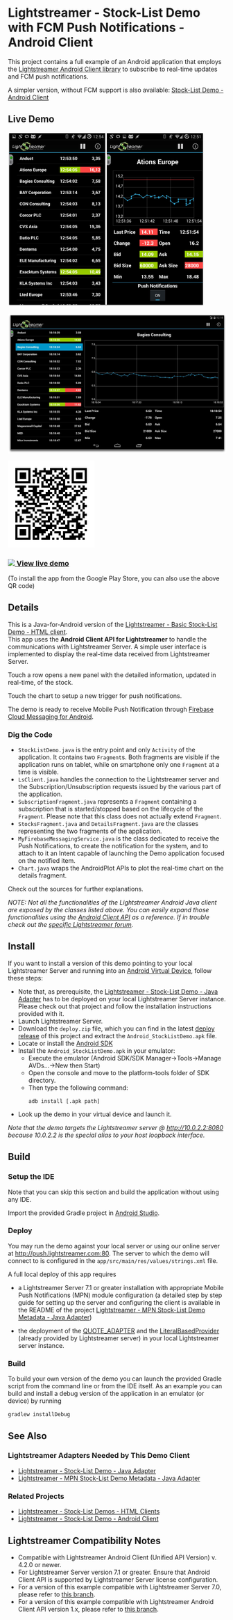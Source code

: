 # Lightstreamer - Stock-List Demo with FCM Push Notifications - Android Client


This project contains a full example of an Android application that employs the [Lightstreamer Android Client library](https://lightstreamer.com/api/ls-android-client/latest/)
to subscribe to real-time updates and FCM push notifications.

A simpler version, without FCM support is also available: [Stock-List Demo - Android Client](https://github.com/Lightstreamer/Lightstreamer-example-AdvStockList-client-android)


## Live Demo

[![screenshot](screen_android_large.png)](https://play.google.com/store/apps/details?id=com.lightstreamer.demo.android.fcm)
 
[![tablet screenshot](screen_android_tablet.png)](https://play.google.com/store/apps/details?id=com.lightstreamer.demo.android.fcm)

![QR](qrcode.png)

### [![](http://demos.lightstreamer.com/site/img/play.png) View live demo](https://play.google.com/store/apps/details?id=com.lightstreamer.push_demo.android.fcm)
(To install the app from the Google Play Store, you can also use the above QR code)


## Details

This is a Java-for-Android version of the [Lightstreamer - Basic Stock-List Demo - HTML client](https://github.com/Lightstreamer/Lightstreamer-example-StockList-client-javascript#basic-stock-list-demo---html-client).<br>
This app uses the <b>Android Client API for Lightstreamer</b> to handle the communications with Lightstreamer Server. A simple user interface is implemented to display the real-time data received from Lightstreamer Server.<br>

Touch a row opens a new panel with the detailed information, updated in real-time, of the stock.

Touch the chart to setup a new trigger for push notifications.
    
The demo is ready to receive Mobile Push Notification through [Firebase Cloud Messaging for Android](https://firebase.google.com/docs/cloud-messaging/).

### Dig the Code

* `StockListDemo.java` is the entry point and only `Activity` of the application. It contains two `Fragment`s. Both fragments are visible if the application runs on tablet, while on smartphone only one `Fragment` at a time is visible.
* `LsClient.java` handles the connection to the Lightstreamer server and the Subscription/Unsubscription requests
issued by the various part of the application.
* `SubscriptionFragment.java` represents a `Fragment` containing a subscription that is started/stopped based on the lifecycle of 
the `Fragment`. Please note that this class does not actually extend `Fragment`.
* `StocksFragment.java` and `DetailsFragment.java` are the classes representing the two fragments of the application. 
* `MyFirebaseMessagingService.java` is the class dedicated to receive the Push Notifications, to create the notification for the system, and to attach to it an Intent capable of launching the Demo application focused on the notified item.
* `Chart.java` wraps the AndroidPlot APIs to plot the real-time chart on the details fragment.


Check out the sources for further explanations.
  
*NOTE: Not all the functionalities of the Lightstreamer Android Java client are exposed by the classes listed above. You can easily expand those functionalities using the [Android Client API](https://lightstreamer.com/api/ls-android-client/latest/) as a reference. If in trouble check out the [specific Lightstreamer forum](https://forums.lightstreamer.com/forumdisplay.php?11-Client-APIs).*

## Install

If you want to install a version of this demo pointing to your local Lightstreamer Server and running into 
an [Android Virtual Device](http://developer.android.com/tools/devices/emulator.html), follow these steps:

* Note that, as prerequisite, the [Lightstreamer - Stock-List Demo - Java Adapter](https://github.com/Lightstreamer/Lightstreamer-example-Stocklist-adapter-java) 
has to be deployed on your local Lightstreamer Server instance. Please check out that project and follow the installation 
instructions provided with it. 
* Launch Lightstreamer Server.
* Download the `deploy.zip` file, which you can find in the latest [deploy release](https://github.com/Lightstreamer/Lightstreamer-example-MPNStockList-client-android/releases) 
of this project and extract the `Android_StockListDemo.apk` file.
* Locate or install the [Android SDK](http://developer.android.com/sdk/index.html)
* Install the `Android_StockListDemo.apk` in your emulator:
  * Execute the emulator (Android SDK/SDK Manager->Tools->Manage AVDs...->New then Start)
  * Open the console and move to the platform-tools folder of SDK directory.
  * Then type the following command:
    ```
    adb install [.apk path]
    ```
* Look up the demo in your virtual device and launch it.

*Note that the demo targets the Lightstreamer server @ http://10.0.2.2:8080 because 10.0.2.2 is the special alias to your host loopback interface.*

## Build

### Setup the IDE

Note that you can skip this section and build the application without using any IDE. 

Import the provided Gradle project in [Android Studio](https://developer.android.com/sdk/installing/studio.html).

### Deploy
  
You may run the demo against your local server or using our online server at http://push.lightstreamer.com:80. The server to which the demo will connect to is configured in the `app/src/main/res/values/strings.xml` file.

A full local deploy of this app requires 

* a Lightstreamer Server 7.1 or greater installation with appropriate Mobile Push Notifications (MPN) module configuration (a detailed step by step guide for setting up the server and configuring the client is available in the README of the project [Lightstreamer - MPN Stock-List Demo Metadata - Java Adapter](https://github.com/Lightstreamer/Lightstreamer-example-MPNStockListMetadata-adapter-java))

* the deployment of the [QUOTE_ADAPTER](https://github.com/Lightstreamer/Lightstreamer-example-Stocklist-adapter-java) and the [LiteralBasedProvider](https://github.com/Lightstreamer/Lightstreamer-example-ReusableMetadata-adapter-java) (already provided by Lightstreamer server) in your local Lightstreamer server instance.

### Build

To build your own version of the demo you can launch the provided Gradle script from the command line or from the IDE itself.
As an example you can build and install a debug version of the application in an emulator (or device) by running
```
gradlew installDebug
```

## See Also

### Lightstreamer Adapters Needed by This Demo Client

* [Lightstreamer - Stock-List Demo - Java Adapter](https://github.com/Lightstreamer/Lightstreamer-example-Stocklist-adapter-java)
* [Lightstreamer - MPN Stock-List Demo Metadata - Java Adapter](https://github.com/Lightstreamer/Lightstreamer-example-MPNStockListMetadata-adapter-java)

### Related Projects

* [Lightstreamer - Stock-List Demos - HTML Clients](https://github.com/Lightstreamer/Lightstreamer-example-Stocklist-client-javascript)
* [Lightstreamer - Stock-List Demo - Android Client](https://github.com/Lightstreamer/Lightstreamer-example-AdvStockList-client-android)

## Lightstreamer Compatibility Notes

* Compatible with Lightstreamer Android Client (Unified API Version) v. 4.2.0 or newer.
* For Lightstreamer Server version 7.1 or greater. Ensure that Android Client API is supported by Lightstreamer Server license configuration.
* For a version of this example compatible with Lightstreamer Server 7.0, please refer to [this branch](https://github.com/Lightstreamer/Lightstreamer-example-MPNStockList-client-android/tree/server-7.0).
* For a version of this example compatible with Lightstreamer Android Client API version 1.x, please refer to [this branch](https://github.com/Lightstreamer/Lightstreamer-example-MPNStockList-client-android/tree/for-client-1).
